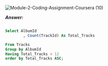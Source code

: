 ![Module-2-Coding-Assignment-Coursera (10)](https://user-images.githubusercontent.com/79485961/170845737-4e2455d6-eb15-45c3-ad6f-99930bb02c51.png)

***Answer:***

```sql

Select AlbumId
        , Count(TrackId) As Total_Tracks

From Tracks
Group by AlbumId
Having Total_Tracks > 12
order by Total_Tracks ASC; 

```
